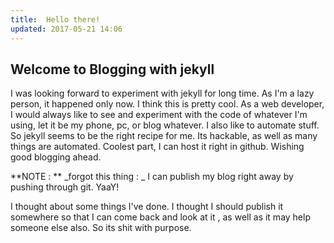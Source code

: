 ```yaml
---
title:  Hello there!
updated: 2017-05-21 14:06
---
```


##  Welcome to Blogging with jekyll

I was looking forward to experiment with jekyll for long time. As I'm a lazy person, it happened only now.
I think this is pretty cool. As a web developer, I would always like to see and experiment with the code of whatever I'm using, let it be my phone, pc, or blog whatever. I also like to automate stuff. So jekyll seems to be the right recipe for me. Its hackable, as well as many things are automated. Coolest part, I can host it right in github. Wishing good blogging ahead.

**NOTE : ** _forgot this thing : _ I can publish my blog right away by pushing through git. YaaY!

I thought about some things I've done. I thought I should publish it somewhere so that I can come back and look at it , as well as it may help someone else also. So its shit with purpose.
